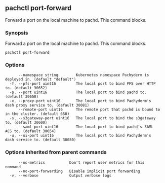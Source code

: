 ## pachctl port-forward

Forward a port on the local machine to pachd. This command blocks.

### Synopsis


Forward a port on the local machine to pachd. This command blocks.

```
pachctl port-forward
```

### Options

```
      --namespace string        Kubernetes namespace Pachyderm is deployed in. (default "default")
  -f, --pfs-port uint16         The local port to bind PFS over HTTP to. (default 30652)
  -p, --port uint16             The local port to bind pachd to. (default 30650)
  -x, --proxy-port uint16       The local port to bind Pachyderm's dash proxy service to. (default 30081)
      --remote-port uint16      The remote port that pachd is bound to in the cluster. (default 650)
  -s, --s3gateway-port uint16   The local port to bind the s3gateway to. (default 30600)
      --saml-port uint16        The local port to bind pachd's SAML ACS to. (default 30654)
  -u, --ui-port uint16          The local port to bind Pachyderm's dash service to. (default 30080)
```

### Options inherited from parent commands

```
      --no-metrics           Don't report user metrics for this command
      --no-port-forwarding   Disable implicit port forwarding
  -v, --verbose              Output verbose logs
```

